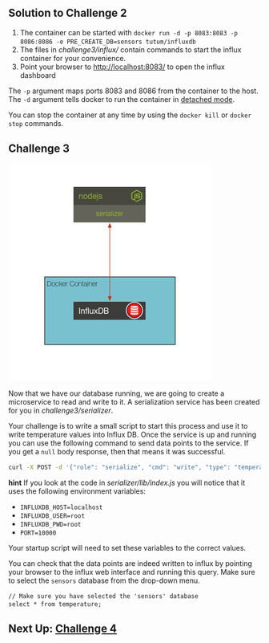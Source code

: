 ## Solution to Challenge 2

1. The container can be started with `docker run -d -p 8083:8083 -p 8086:8086 -e PRE_CREATE_DB=sensors tutum/influxdb`
2. The files in _challenge3/influx/_ contain commands to start the influx container for your convenience.
3. Point your browser to [http://localhost:8083/]() to open the influx dashboard

The `-p` argument maps ports 8083 and 8086 from the container to the host. The `-d` argument tells docker to run the container in [detached mode](https://docs.docker.com/engine/reference/run/#detached-d).

You can stop the container at any time by using the `docker kill` or `docker stop` commands.


## Challenge 3

![image](../images/challenge3.png)

Now that we have our database running, we are going to create a microservice to read and write to it. A serialization service has been created for you in _challenge3/serializer_.

Your challenge is to write a small script to start this process and use it to write temperature values into Influx DB. Once the service is up and running you can use the following command to send data points to the service. If you get a `null` body response, then that means it was successful.

```sh
curl -X POST -d '{"role": "serialize", "cmd": "write", "type": "temperature", "value": 32}' http://localhost:10000/act  --header "Content-Type:application/json"
```

__hint__ If you look at the code in _serializer/lib/index.js_ you will notice that it uses the following environment variables:

* `INFLUXDB_HOST=localhost`
* `INFLUXDB_USER=root`
* `INFLUXDB_PWD=root`
* `PORT=10000`

Your startup script will need to set these variables to the correct values.

You can check that the data points are indeed written to influx by pointing your browser to the influx web interface and running this query. Make sure to select the `sensors` database from the drop-down menu.

```
// Make sure you have selected the 'sensors' database
select * from temperature;
```

## Next Up: [Challenge 4](../challenge4/README.md)